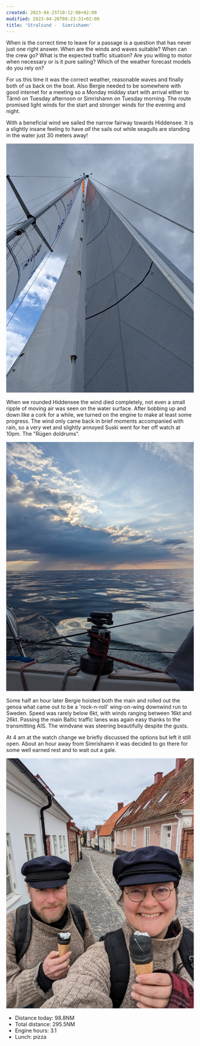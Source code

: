 ```yaml
---
created: 2023-04-25T10:12:08+02:00
modified: 2023-04-26T09:23:31+02:00
title: 'Stralsund -  Simrishamn'
---
```


When is the correct time to leave for a passage is a question that has never just one right answer. When are the winds and waves suitable? When can the crew go? What is the expected traffic situation? Are you willing to motor when necessary or is it pure sailing? Which of the weather forecast models do you rely on?

For us this time it was the correct weather, reasonable waves and finally both of us back on the boat. Also Bergie needed to be somewhere with good internet for a meeting so a Monday midday start with arrival either to Tärnö on Tuesday afternoon or Simrishamn on Tuesday morning. The route promised light winds for the start and stronger winds for the evening and night.

With a beneficial wind we sailed the narrow fairway towards Hiddensee. It is a slightly insane feeling to have _all_ the sails out while seagulls are standing in the water just 30 meters away! 

![Image](../2023/6568d0450aa56bd76cf8e7ddc0a16a2d.jpg) 

When we rounded Hiddensee the wind died completely, not even a small ripple of moving air was seen on the water surface. After bobbing up and down like a cork for a while, we turned on the engine to make at least some progress. The wind only came back in brief moments accompanied with rain, so a very wet and slightly annoyed Suski went for her off watch at 10pm. The "Rügen doldrums".

![Image](../2023/c42592812b237d52649df79b9f708024.jpg) 

Some half an hour later Bergie hoisted both the main and rolled out the genoa what came out to be a 'rock-n-roll' wing-on-wing downwind run to Sweden. Speed was rarely below 6kt, with winds ranging between 16kt and 26kt. Passing the main Baltic traffic lanes was again easy thanks to the transmitting AIS. The windvane was steering beautifully despite the gusts.

At 4 am at the watch change we briefly discussed the options but left it still open. About an hour away from Simrishamn it was decided to go there for some well earned rest and to wait out a gale.

![Image](../2023/2295be742674110af45da5ff8cc19dae.jpg) 

* Distance today: 98.8NM
* Total distance: 295.5NM
* Engine hours: 3.1
* Lunch: pizza

